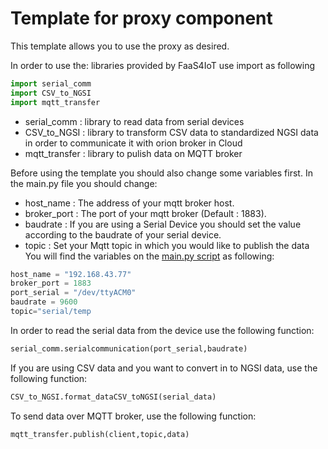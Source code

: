 # Template for proxy component

This template allows you to use the proxy as desired.

In order to use the: libraries provided by FaaS4IoT use import as following
```python
import serial_comm
import CSV_to_NGSI
import mqtt_transfer
```
- serial_comm : library to read data from serial devices
- CSV_to_NGSI : library to transform CSV data to standardized NGSI data in order to communicate it with orion broker in Cloud
- mqtt_transfer : library to pulish data on MQTT broker

Before using the template you should also change some variables first.
In the main.py file you should change:
  - host_name : The address of your mqtt broker host.
  - broker_port : The port of your mqtt broker (Default : 1883).
  - baudrate : If you are using a Serial Device you should set the value according to the baudrate of your serial device.
  - topic : Set your Mqtt topic in which you would like to publish the data
 You will find the variables on the [main.py script](https://github.com/Smart-IoT-Systems/FaaS4IoT/blob/main/proxy/template/main.py) as following:
```python
host_name = "192.168.43.77"
broker_port = 1883
port_serial = "/dev/ttyACM0"
baudrate = 9600
topic="serial/temp
```
In order to read the serial data from the device use the following function:
```python
serial_comm.serialcommunication(port_serial,baudrate)
```
If you are using CSV data and you want to convert in to NGSI data, use the following function:
```python
CSV_to_NGSI.format_dataCSV_toNGSI(serial_data)
```
To send data over MQTT broker, use the following function:
```python
mqtt_transfer.publish(client,topic,data)
```

